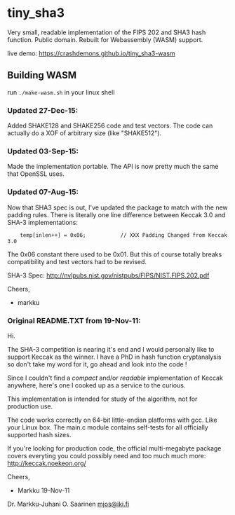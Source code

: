 # tiny_sha3
Very small, readable implementation of the FIPS 202 and SHA3 hash function.
Public domain.  Rebuilt for Webassembly (WASM) support.

live demo: https://crashdemons.github.io/tiny_sha3-wasm

Building WASM
---
run `./make-wasm.sh` in your linux shell


### Updated 27-Dec-15:

Added SHAKE128 and SHAKE256 code and test vectors. The code can actually do
a XOF of arbitrary size (like "SHAKE512").


### Updated 03-Sep-15:

Made the implementation portable. The API is now pretty much the
same that OpenSSL uses. 


### Updated 07-Aug-15:

Now that SHA3 spec is out, I've updated the package to match with the
new padding rules. There is literally one line difference between 
Keccak 3.0 and SHA-3 implementations:

```
    temp[inlen++] = 0x06;           // XXX Padding Changed from Keccak 3.0
```

The 0x06 constant there used to be 0x01. But this of course totally 
breaks compatibility and test vectors had to be revised.

SHA-3 Spec: http://nvlpubs.nist.gov/nistpubs/FIPS/NIST.FIPS.202.pdf

Cheers,
- markku


### Original README.TXT from 19-Nov-11:

Hi.

The SHA-3 competition is nearing it's end and I would personally like
to support Keccak as the winner. I have a PhD in hash function cryptanalysis
so don't take my word for it, go ahead and look into the code !

Since I couldn't find a *compact* and/or *readable* implementation of Keccak
anywhere, here's one I cooked up as a service to the curious.

This implementation is intended for study of the algorithm, not for
production use.

The code works correctly on 64-bit little-endian platforms with gcc.
Like your Linux box. The main.c module contains self-tests for all
officially supported hash sizes.

If you're looking for production code, the official multi-megabyte package
covers everyting you could possibly need and too much much more:
http://keccak.noekeon.org/

Cheers,
- Markku  19-Nov-11

Dr. Markku-Juhani O. Saarinen <mjos@iki.fi>
